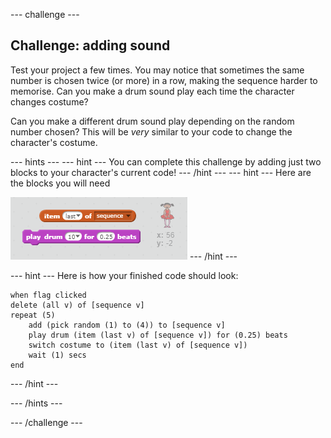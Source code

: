 --- challenge ---
## Challenge: adding sound

Test your project a few times. You may notice that sometimes the same number is chosen twice (or more) in a row, making the sequence harder to memorise. Can you make a drum sound play each time the character changes costume?

Can you make a different drum sound play depending on the random number chosen? This will be _very_ similar to your code to change the character's costume.

--- hints ---
--- hint ---
You can complete this challenge by adding just two blocks to your character's current code!
--- /hint ---
--- hint ---
Here are the blocks you will need

![Hint drum blocks](images/hint-drumblocks.png)
--- /hint ---

--- hint ---
Here is how your finished code should look:
```blocks
when flag clicked
delete (all v) of [sequence v]
repeat (5)
	add (pick random (1) to (4)) to [sequence v]
    play drum (item (last v) of [sequence v]) for (0.25) beats
    switch costume to (item (last v) of [sequence v])
    wait (1) secs
end
```
--- /hint ---

--- /hints ---

--- /challenge ---
